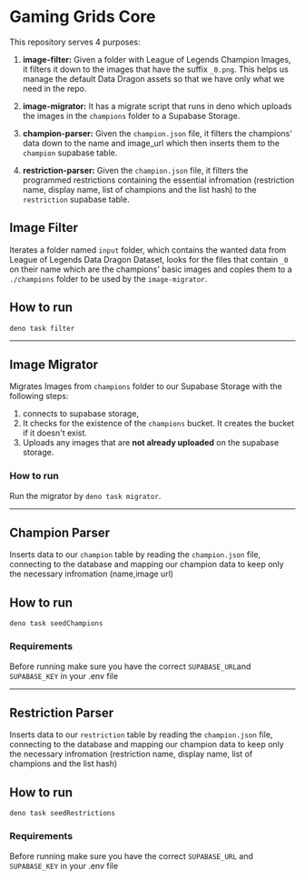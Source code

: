 # Gaming Grids Core

This repository serves 4 purposes:

1. **image-filter:** Given a folder with League of Legends Champion Images, it filters it down to
   the images that have the suffix `_0.png`. This helps us manage the default Data Dragon assets so
   that we have only what we need in the repo.
2. **image-migrator:** It has a migrate script that runs in deno which uploads the images in the
   `champions` folder to a Supabase Storage.

3. **champion-parser:** Given the `champion.json` file, it filters the champions' data down to the
   name and image_url which then inserts them to the `champion` supabase table.

4. **restriction-parser:** Given the `champion.json` file, it filters the programmed restrictions
   containing the essential infromation (restriction name, display name, list of champions and the
   list hash) to the `restriction` supabase table.

## Image Filter

Iterates a folder named `input` folder, which contains the wanted data from League of Legends Data
Dragon Dataset, looks for the files that contain `_0` on their name which are the champions' basic
images and copies them to a `./champions` folder to be used by the `image-migrator`.

## How to run

`deno task filter`

---

## Image Migrator

Migrates Images from `champions` folder to our Supabase Storage with the following steps:

1. connects to supabase storage,
2. It checks for the existence of the `champions` bucket. It creates the bucket if it doesn't exist.
3. Uploads any images that are **not already uploaded** on the supabase storage.

### How to run

Run the migrator by `deno task migrator`.

---

## Champion Parser

Inserts data to our `champion` table by reading the `champion.json` file, connecting to the database
and mapping our champion data to keep only the necessary infromation (name,image url)

## How to run

`deno task seedChampions`

### Requirements

Before running make sure you have the correct `SUPABASE_URL`and `SUPABASE_KEY` in
your .env file

---

## Restriction Parser

Inserts data to our `restriction` table by reading the `champion.json` file, connecting to the
database and mapping our champion data to keep only the necessary infromation (restriction name,
display name, list of champions and the list hash)

## How to run

`deno task seedRestrictions`

### Requirements

Before running make sure you have the correct `SUPABASE_URL` and `SUPABASE_KEY` in your .env file

